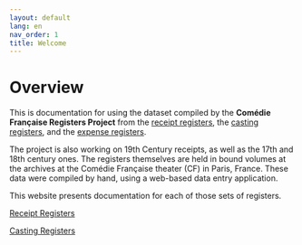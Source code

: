 ```yaml
---
layout: default
lang: en
nav_order: 1
title: Welcome
---
```


# Overview

This is documentation for using the dataset compiled by the **Comédie Française Registers Project** from the [receipt registers](https://www.cfregisters.org/en/registers/receipt-registers), the [casting registers](https://www.cfregisters.org/en/registers/casting-registers), and the [expense registers](https://www.cfregisters.org/en/registers/expense-registers).

The project is also working on 19th Century receipts, as well as the 17th and 18th century ones. The registers themselves are held in bound volumes at the archives at the Comédie Française theater (CF) in Paris, France. These data were compiled by hand, using a web-based data entry application.

This website presents documentation for each of those sets of registers.

[Receipt Registers](/receipts/)

[Casting Registers](/feux/)
